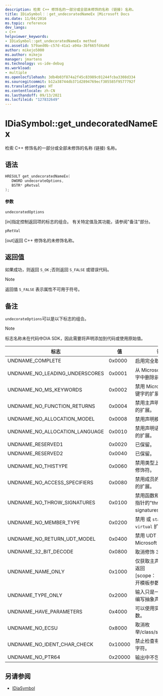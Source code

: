 ```yaml
---
description: 检索 C++ 修饰名的一部分或全部未修饰的名称 (链接) 名称。
title: IDiaSymbol：：get_undecoratedNameEx |Microsoft Docs
ms.date: 11/04/2016
ms.topic: reference
dev_langs:
- C++
helpviewer_keywords:
- IDiaSymbol::get_undecoratedNameEx method
ms.assetid: 579aed0b-c57d-41a1-a94a-3bf665fd4a9d
author: mikejo5000
ms.author: mikejo
manager: jmartens
ms.technology: vs-ide-debug
ms.workload:
- multiple
ms.openlocfilehash: 3db4b03f874a2f45c83989c01244fcba3308d334
ms.sourcegitcommit: b12a38744db371d2894769ecf305585f9577792f
ms.translationtype: HT
ms.contentlocale: zh-CN
ms.lasthandoff: 09/13/2021
ms.locfileid: "127832649"
---
```

# <a name="idiasymbolget_undecoratednameex"></a>IDiaSymbol::get_undecoratedNameEx
检索 C++ 修饰名的一部分或全部未修饰的名称 (链接) 名称。

## <a name="syntax"></a>语法

```C++
HRESULT get_undecoratedNameEx( 
   DWORD undecorateOptions,
   BSTR* pRetval
);
```

#### <a name="parameters"></a>参数
 `undecoratedOptions`

[in]指定控制返回项的标志的组合。 有关特定值及其功能，请参阅"备注"部分。

 `pRetVal`

[out]返回 C++ 修饰名的未修饰名称。

## <a name="return-value"></a>返回值
 如果成功，则返回 `S_OK` ;否则返回 `S_FALSE` 或错误代码。

> [!NOTE]
> 返回值 `S_FALSE` 表示属性不可用于符号。

## <a name="remarks"></a>备注
 `undecorateOptions`可以是以下标志的组合。

> [!NOTE]
> 标志名称未在代码中DIA SDK，因此需要将声明添加到代码或使用原始值。

|标志|值|说明|
|----------|-----------|-----------------|
|UNDNAME_COMPLETE|0x0000|启用完全取消修饰。|
|UNDNAME_NO_LEADING_UNDERSCORES|0x0001|从 Microsoft 扩展关键字中删除前导下划线。|
|UNDNAME_NO_MS_KEYWORDS|0x0002|禁用 Microsoft 扩展关键字的扩展。|
|UNDNAME_NO_FUNCTION_RETURNS|0x0004|禁用主声明的返回类型的扩展。|
|UNDNAME_NO_ALLOCATION_MODEL|0x0008|禁用声明模型的扩展。|
|UNDNAME_NO_ALLOCATION_LANGUAGE|0x0010|禁用声明语言说明文字的扩展。|
|UNDNAME_RESERVED1|0x0020|已保留。|
|UNDNAME_RESERVED2|0x0040|已保留。|
|UNDNAME_NO_THISTYPE|0x0060|禁用类型上的所有 `this` 修饰符。|
|UNDNAME_NO_ACCESS_SPECIFIERS|0x0080|禁用成员的访问说明符的扩展。|
|UNDNAME_NO_THROW_SIGNATURES|0x0100|禁用函数和指向函数的指针的"throw-signatures"扩展。|
|UNDNAME_NO_MEMBER_TYPE|0x0200|禁用 或 `static` 成员的 `virtual` 扩展。|
|UNDNAME_NO_RETURN_UDT_MODEL|0x0400|禁用 UDT 返回的 Microsoft 模型的扩展。|
|UNDNAME_32_BIT_DECODE|0x0800|取消修饰 32 位修饰名。|
|UNDNAME_NAME_ONLY|0x1000|仅获取主声明的名称;仅返回 [scope：：]name。  展开模板参数。|
|UNDNAME_TYPE_ONLY|0x2000|输入只是一种类型编码;编写抽象声明符。|
|UNDNAME_HAVE_PARAMETERS|0x4000|可以使用实际模板参数。|
|UNDNAME_NO_ECSU|0x8000|取消枚举/class/struct/union。|
|UNDNAME_NO_IDENT_CHAR_CHECK|0x10000|禁止检查有效的标识符字符。|
|UNDNAME_NO_PTR64|0x20000|输出中不包括 ptr64。|

## <a name="see-also"></a>另请参阅
- [IDiaSymbol](../../debugger/debug-interface-access/idiasymbol.md)
